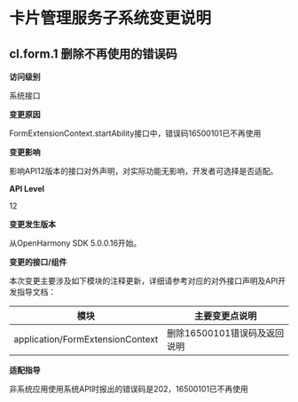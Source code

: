 # 卡片管理服务子系统变更说明

## cl.form.1 删除不再使用的错误码

**访问级别**

系统接口

**变更原因**

FormExtensionContext.startAbility接口中，错误码16500101已不再使用

**变更影响**

影响API12版本的接口对外声明，对实际功能无影响，开发者可选择是否适配。

**API Level**

12

**变更发生版本**

从OpenHarmony SDK 5.0.0.16开始。

**变更的接口/组件**

本次变更主要涉及如下模块的注释更新，详细请参考对应的对外接口声明及API开发指导文档：

| 模块                                | 主要变更点说明                                               |
| ----------------------------------- | ------------------------------------------------------------ |
| application/FormExtensionContext    | 删除16500101错误码及返回说明 |

**适配指导**

非系统应用使用系统API时报出的错误码是202，16500101已不再使用